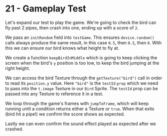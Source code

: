 # 21 - Gameplay Test

Let's expand our test to play the game. We're going to check the bird can fly past 2 pipes, then crash into one, ending up with a score of `2`.

We pass an `initRandom` field into `testGame`. This ensures `device.random()` calls always produce the same result, in this case `0.5`, then `0.5`, then `0`. With this we can ensure our bird knows what height to fly at.

We create a function `keepBirdInMiddle` which is going to keep clicking the screen when the bird's `y` position is too low, to keep the bird jumping at the right height.

We can access the bird Texture through the `getTexture("bird")` call in order to read its `position.y` value. Here `"bird"` is the `testId` `prop` which we need to pass into the `t.image` Texture in our `Bird` Sprite. The `testId` prop can be passed into any Texture to reference it in a test.

We loop through the game's frames with `jumpToFrame`, which will keep running until a condition returns either a Texture or `true`. When that exits (bird hit a pipe!) we confirm the score shows as expected.

Lastly we can even confirm the sound effect played as expected after we crashed.
